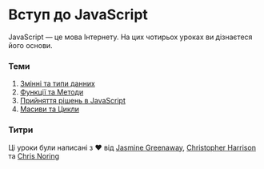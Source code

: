 # Вступ до JavaScript

JavaScript — це мова Інтернету. На цих чотирьох уроках ви дізнаєтеся його основи.

### Теми

1. [Змінні та типи данних](../1-data-types/README.md)
2. [Функції та Методи](../2-functions-methods/README.md)
3. [Прийняття рішень в JavaScript](../3-making-decisions/README.md)
4. [Масиви та Цикли](../4-arrays-loops/README.md)

### Титри

Ці уроки були написані з ♥️ від [Jasmine Greenaway](https://twitter.com/paladique), [Christopher Harrison](https://twitter.com/geektrainer) та [Chris Noring](https://twitter.com/chris_noring)